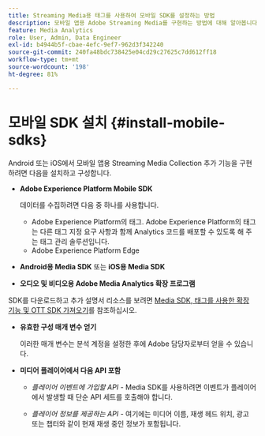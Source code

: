 ```yaml
---
title: Streaming Media용 태그를 사용하여 모바일 SDK를 설정하는 방법
description: 모바일 앱용 Adobe Streaming Media를 구현하는 방법에 대해 알아봅니다.
feature: Media Analytics
role: User, Admin, Data Engineer
exl-id: b4944b5f-cbae-4efc-9ef7-962d3f342240
source-git-commit: 240fa48bdc738425e04cd29c27625c7dd612ff18
workflow-type: tm+mt
source-wordcount: '198'
ht-degree: 81%

---
```


# 모바일 SDK 설치 {#install-mobile-sdks}

Android 또는 iOS에서 모바일 앱용 Streaming Media Collection 추가 기능을 구현하려면 다음을 설치하고 구성합니다.

* **Adobe Experience Platform Mobile SDK**

  데이터를 수집하려면 다음 중 하나를 사용합니다.
   * Adobe Experience Platform의 태그. Adobe Experience Platform의 태그는 다른 태그 지정 요구 사항과 함께 Analytics 코드를 배포할 수 있도록 해 주는 태그 관리 솔루션입니다.
   * Adobe Experience Platform Edge

* **Android용 Media SDK** 또는 **iOS용 Media SDK**

* **오디오 및 비디오용 Adobe Media Analytics 확장 프로그램**

SDK를 다운로드하고 추가 설명서 리소스를 보려면 [Media SDK, 태그를 사용한 확장 기능 및 OTT SDK 가져오기](/help/getting-started/download-sdks.md)를 참조하십시오.

* **유효한 구성 매개 변수 얻기**

  이러한 매개 변수는 분석 계정을 설정한 후에 Adobe 담당자로부터 얻을 수 있습니다.

* **미디어 플레이어에서 다음 API 포함**

   * *플레이어 이벤트에 가입할 API* - Media SDK를 사용하려면 이벤트가 플레이어에서 발생할 때 단순 API 세트를 호출해야 합니다.

   * *플레이어 정보를 제공하는 API* - 여기에는 미디어 이름, 재생 헤드 위치, 광고 또는 챕터와 같이 현재 재생 중인 정보가 포함됩니다.
